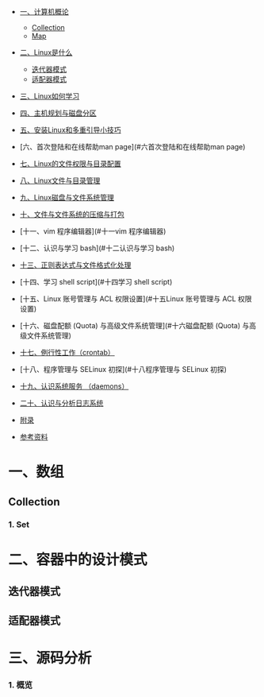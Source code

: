 <!-- GFM-TOC -->
* [一、计算机概论](#一计算机概论)
    * [Collection](#collection)
    * [Map](#map)
* [二、Linux是什么](#二Linux是什么)
    * [迭代器模式](#迭代器模式)
    * [适配器模式](#适配器模式)
* [三、Linux如何学习](#三Linux如何学习)
* [四、主机规划与磁盘分区](#四主机规划与磁盘分区)
* [五、安装Linux和多重引导小技巧](#[五安装Linux和多重引导小技巧)
* [六、首次登陆和在线帮助man page](#六首次登陆和在线帮助man page)
* [七、Linux的文件权限与目录配置](#七Linux的文件权限与目录配置)
* [八、Linux文件与目录管理](#八Linux文件与目录管理)
* [九、Linux磁盘与文件系统管理](#九Linux磁盘与文件系统管理)
* [十、文件与文件系统的压缩与打包](#十文件与文件系统的压缩与打包)
* [十一、vim 程序编辑器](#十一vim 程序编辑器)
* [十二、认识与学习 bash](#十二认识与学习 bash)
* [十三、正则表达式与文件格式化处理](#十三正则表达式与文件格式化处理)
* [十四、学习 shell script](#十四学习 shell script)
* [十五、Linux 账号管理与 ACL 权限设置](#十五Linux 账号管理与 ACL 权限设置)
* [十六、磁盘配额 (Quota) 与高级文件系统管理](#十六磁盘配额 (Quota) 与高级文件系统管理)
* [十七、例行性工作（crontab）](#十七例行性工作（crontab）)

* [十八、程序管理与 SELinux 初探](#十八程序管理与 SELinux 初探)
* [十九、认识系统服务 （daemons）](#十九认识系统服务 (daemons))
* [二十、认识与分析日志系统](#二十认识与分析日志系统)
* [附录](#附录)
* [参考资料](#参考资料)
<!-- GFM-TOC -->

# 一、数组
## Collection
### 1. Set
# 二、容器中的设计模式

## 迭代器模式

## 适配器模式

# 三、源码分析


### 1. 概览
